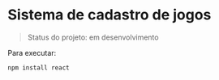 <h1>Sistema de cadastro de jogos</h1>

> Status do projeto: em desenvolvimento

Para executar:

```
npm install react
```
